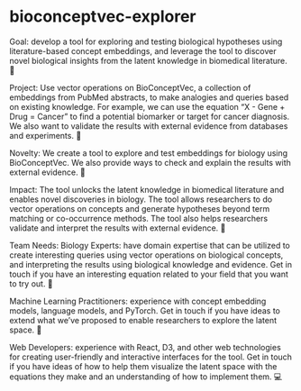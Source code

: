 # bioconceptvec-explorer

Goal: develop a tool for exploring and testing biological hypotheses using literature-based concept embeddings, and leverage the tool to discover novel biological insights from the latent knowledge in biomedical literature. 🧠

Project: Use vector operations on BioConceptVec, a collection of embeddings from PubMed abstracts, to make analogies and queries based on existing knowledge. For example, we can use the equation “X - Gene + Drug = Cancer” to find a potential biomarker or target for cancer diagnosis. We also want to validate the results with external evidence from databases and experiments. 🧪

Novelty: We create a tool to explore and test embeddings for biology using BioConceptVec. We also provide ways to check and explain the results with external evidence. 🔬

Impact: The tool unlocks the latent knowledge in biomedical literature and enables novel discoveries in biology. The tool allows researchers to do vector operations on concepts and generate hypotheses beyond term matching or co-occurrence methods. The tool also helps researchers validate and interpret the results with external evidence. 🚀

Team Needs:
Biology Experts: have domain expertise that can be utilized to create interesting queries using vector operations on biological concepts, and interpreting the results using biological knowledge and evidence. Get in touch if you have an interesting equation related to your field that you want to try out. 🧬

Machine Learning Practitioners: experience with concept embedding models, language models, and PyTorch. Get in touch if you have ideas to extend what we’ve proposed to enable researchers to explore the latent space. 🤖

Web Developers: experience with React, D3, and other web technologies for creating user-friendly and interactive interfaces for the tool. Get in touch if you have ideas of how to help them visualize the latent space with the equations they make and an understanding of how to implement them. 💻
